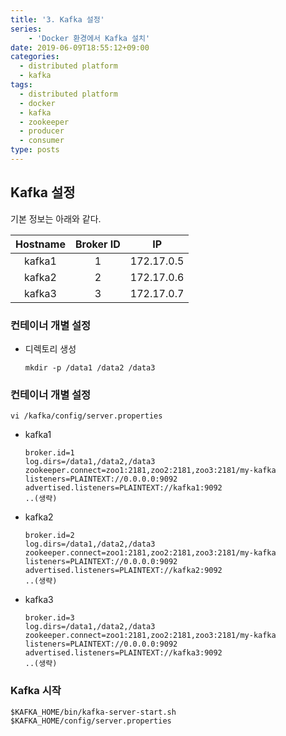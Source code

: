 ```yaml
---
title: '3. Kafka 설정'
series: 
    - 'Docker 환경에서 Kafka 설치'
date: 2019-06-09T18:55:12+09:00
categories:
  - distributed platform
  - kafka
tags:
  - distributed platform
  - docker
  - kafka
  - zookeeper
  - producer
  - consumer
type: posts
---
```


## Kafka 설정

기본 정보는 아래와 같다.

| Hostname | Broker ID |IP|
|:-------:|:---:|:---:|
|kafka1| 1 |172.17.0.5|
|kafka2| 2 |172.17.0.6|
|kafka3| 3 |172.17.0.7|

### 컨테이너 개별 설정

* 디렉토리 생성

    ```
    mkdir -p /data1 /data2 /data3
    ```

### 컨테이너 개별 설정    

    vi /kafka/config/server.properties

* kafka1

    ```
    broker.id=1
    log.dirs=/data1,/data2,/data3
    zookeeper.connect=zoo1:2181,zoo2:2181,zoo3:2181/my-kafka
    listeners=PLAINTEXT://0.0.0.0:9092
    advertised.listeners=PLAINTEXT://kafka1:9092
    ..(생략)
    ```
    
* kafka2

    ```
    broker.id=2
    log.dirs=/data1,/data2,/data3
    zookeeper.connect=zoo1:2181,zoo2:2181,zoo3:2181/my-kafka
    listeners=PLAINTEXT://0.0.0.0:9092
    advertised.listeners=PLAINTEXT://kafka2:9092
    ..(생략)
    ```

* kafka3

    ```
    broker.id=3
    log.dirs=/data1,/data2,/data3
    zookeeper.connect=zoo1:2181,zoo2:2181,zoo3:2181/my-kafka
    listeners=PLAINTEXT://0.0.0.0:9092
    advertised.listeners=PLAINTEXT://kafka3:9092    
    ..(생략)
    ```

### Kafka 시작

    $KAFKA_HOME/bin/kafka-server-start.sh $KAFKA_HOME/config/server.properties
